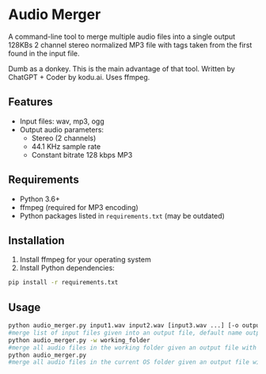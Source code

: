 # Audio Merger

A command-line tool to merge multiple audio files into a single output 128KBs 2 channel stereo normalized MP3 file with tags taken from the first found in the input file.

Dumb as a donkey. This is the main advantage of that tool. Written by ChatGPT + Coder by kodu.ai. Uses ffmpeg.

## Features

- Input files: wav, mp3, ogg
- Output audio parameters:
  - Stereo (2 channels)
  - 44.1 KHz sample rate
  - Constant bitrate 128 kbps MP3

## Requirements

- Python 3.6+
- ffmpeg (required for MP3 encoding)
- Python packages listed in `requirements.txt` (may be outdated)

## Installation

1. Install ffmpeg for your operating system
2. Install Python dependencies:
```bash
pip install -r requirements.txt
```

## Usage

```bash
python audio_merger.py input1.wav input2.wav [input3.wav ...] [-o output_custom_file_name.mp3]
#merge list of input files given into an output file, default name output.mp3, may be customized
python audio_merger.py -w working_folder
#merge all audio files in the working folder given an output file with default name output.mp3
python audio_merger.py 
#merge all audio files in the current OS folder given an output file with default name output.mp3

```

